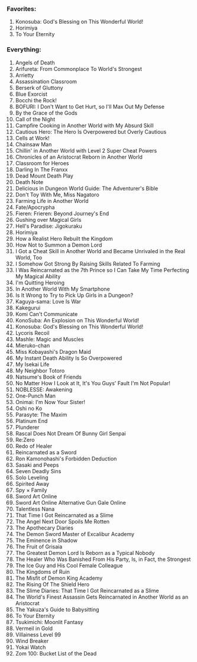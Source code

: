 ### Favorites:
1. Konosuba: God's Blessing on This Wonderful World!
2. Horimiya
3. To Your Eternity

### Everything:
1. Angels of Death
2. Arifureta: From Commonplace To World's Strongest
3. Arrietty
4. Assassination Classroom
5. Berserk of Gluttony
6. Blue Exorcist
7. Bocchi the Rock!
8. BOFURI: I Don't Want to Get Hurt, so I'll Max Out My Defense
9. By the Grace of the Gods
10. Call of the Night
11. Campfire Cooking in Another World with My Absurd Skill
12. Cautious Hero: The Hero Is Overpowered but Overly Cautious
13. Cells at Work!
14. Chainsaw Man
15. Chillin' in Another World with Level 2 Super Cheat Powers
16. Chronicles of an Aristocrat Reborn in Another World
17. Classroom for Heroes
18. Darling In The Franxx
19. Dead Mount Death Play
20. Death Note
21. Delicious in Dungeon World Guide: The Adventurer's Bible
22. Don't Toy With Me, Miss Nagatoro
23. Farming Life in Another World
24. Fate/Apocrypha
25. Fieren: Frieren: Beyond Journey's End
26. Gushing over Magical Girls
27. Hell's Paradise: Jigokuraku
28. Horimiya
29. How a Realist Hero Rebuilt the Kingdom
30. How Not to Summon a Demon Lord
31. I Got a Cheat Skill in Another World and Became Unrivaled in the Real World, Too
32. I Somehow Got Strong By Raising Skills Related To Farming
33. I Was Reincarnated as the 7th Prince so I Can Take My Time Perfecting My Magical Ability
34. I'm Quitting Heroing
35. In Another World With My Smartphone
36. Is It Wrong to Try to Pick Up Girls in a Dungeon?
37. Kaguya-sama: Love Is War
38. Kakegurui
39. Komi Can't Communicate
40. KonoSuba: An Explosion on This Wonderful World!
41. Konosuba: God's Blessing on This Wonderful World!
42. Lycoris Recoil
43. Mashle: Magic and Muscles
44. Mieruko-chan
45. Miss Kobayashi's Dragon Maid
46. My Instant Death Ability Is So Overpowered
47. My Isekai Life
48. My Neighbor Totoro
49. Natsume's Book of Friends
50. No Matter How I Look at It, It's You Guys' Fault I'm Not Popular!
51. NOBLESSE: Awakening
52. One-Punch Man
53. Onimai: I'm Now Your Sister!
54. Oshi no Ko
55. Parasyte: The Maxim
56. Platinum End
57. Plunderer
58. Rascal Does Not Dream Of Bunny Girl Senpai
59. Re:Zero
60. Redo of Healer
61. Reincarnated as a Sword
62. Ron Kamonohashi's Forbidden Deduction
63. Sasaki and Peeps
64. Seven Deadly Sins
65. Solo Leveling
66. Spirited Away
67. Spy × Family
68. Sword Art Online
69. Sword Art Online Alternative Gun Gale Online
70. Talentless Nana
71. That Time I Got Reincarnated as a Slime
72. The Angel Next Door Spoils Me Rotten
73. The Apothecary Diaries
74. The Demon Sword Master of Excalibur Academy
75. The Eminence in Shadow
76. The Fruit of Grisaia
77. The Greatest Demon Lord Is Reborn as a Typical Nobody
78. The Healer Who Was Banished From His Party, Is, in Fact, the Strongest
79. The Ice Guy and His Cool Female Colleague
80. The Kingdoms of Ruin
81. The Misfit of Demon King Academy
82. The Rising Of The Shield Hero
83. The Slime Diaries: That Time I Got Reincarnated as a Slime
84. The World's Finest Assassin Gets Reincarnated in Another World as an Aristocrat
85. The Yakuza's Guide to Babysitting
86. To Your Eternity
87. Tsukimichi: Moonlit Fantasy
88. Vermeil in Gold
89. Villainess Level 99
90. Wind Breaker
91. Yokai Watch
92. Zom 100: Bucket List of the Dead
